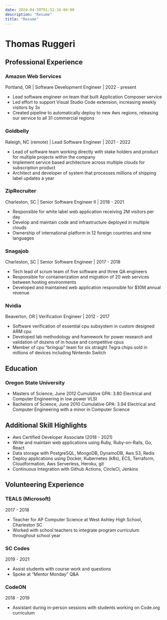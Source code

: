 ```yaml
---
date: 2024-04-30T01:52:24-04:00
description: "Resume"
title: "Resume"
---
```


# Thomas Ruggeri

## Professional Experience

### Amazon Web Services

Portland, OR | Software Development Engineer | 2022 - present

* Lead software engineer on team that built Application Composer service
* Led effort to support Visual Studio Code extension, increasing weekly visitors by 3x
* Created pipeline to automatically deploy to new Aws regions, releasing our service to all 31 commercial regions

### Goldbelly

Raleigh, NC (remote) | Lead Software Engineer | 2021 - 2022

* Lead of software team working directly with stake holders and product for multiple projects within the company
* Implement service based architecture across multiple clouds for subscription product
* Architect and developer of system that processes millions of shipping label updates a year

### ZipRecruiter

Charleston, SC | Senior Software Engineer II | 2018 - 2021

* Responsible for white label web application receiving 2M visitors per day
* Develop and maintain code and infrastructure deployed in multiple clouds
* Ownership of international platform in 12 foreign countries and nine languages

### Snagajob

Charleston, SC | Senior Software Engineer | 2017 - 2018

* Tech lead of scrum team of five software and three QA engineers
* Responsible for containerization and migration of 20 web services between hosting environments
* Developed and maintained web application responsible for $10M annual revenue

### Nvidia

Beaverton, OR | Verification Engineer | 2012 - 2017

* Software verification of essential cpu subsystem in custom designed ARM cpu
* Developed lab methodology and framework for power research and validation of dozens of in house and competitive cpus
* Member of cpu “bringup” team for six straight Tegra chips sold in millions of devices including Nintendo Switch

## Education

### Oregon State University

* Masters of Science, June 2012
Cumulative GPA: 3.80
Electrical and Computer Engineering in low power VLSI
* Bachelors of Science, June 2010
Cumulative GPA: 3.94
Electrical and Computer Engineering with a minor in Computer Science

## Additional Skill Highlights

* Aws Certified Developer Associate (2018 - 2021)
* Write and maintain web applications using Ruby, Ruby-on-Rails, Go, React
* Data storage with PostgreSQL, MongoDB, DynamoDB, Aws S3, Redis
* Deploy applications using Docker, Kubernetes (k8s), ECS, Terraform, Cloudformation, Aws Serverless, Heroku, git
* Continuous Integration with Github Actions, CircleCI, Jenkins

## Volunteering Experience

### TEALS (Microsoft)

2017 - 2018

* Teacher for AP Computer Science at West Ashley High School, Charleston SC
* Worked with school teachers to integrate program curriculum throughout school year

### SC Codes

2019 - 2021

* Assist students with course work and questions
* Spoke at “Mentor Monday” Q&A

### CodeON

2018 - 2019

* Assistant during in-person sessions with students working on Code.org curriculum

